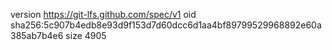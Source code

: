 version https://git-lfs.github.com/spec/v1
oid sha256:5c907b4edb8e93d9f153d7d60dcc6d1aa4bf89799529968892e60a385ab7b4e6
size 4905
